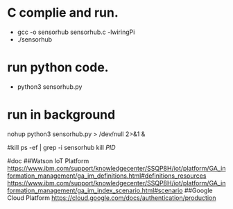 # C complie and run.
* gcc -o sensorhub sensorhub.c -lwiringPi 
* ./sensorhub

# run python code.
* python3 sensorhub.py 

# run in background
nohup python3 sensorhub.py > /dev/null 2>&1 &

#kill
ps -ef | grep -i sensorhub
kill _PID_

#doc
##Watson IoT Platform
https://www.ibm.com/support/knowledgecenter/SSQP8H/iot/platform/GA_information_management/ga_im_definitions.html#definitions_resources
https://www.ibm.com/support/knowledgecenter/SSQP8H/iot/platform/GA_information_management/ga_im_index_scenario.html#scenario
##Google Cloud Platform
https://cloud.google.com/docs/authentication/production